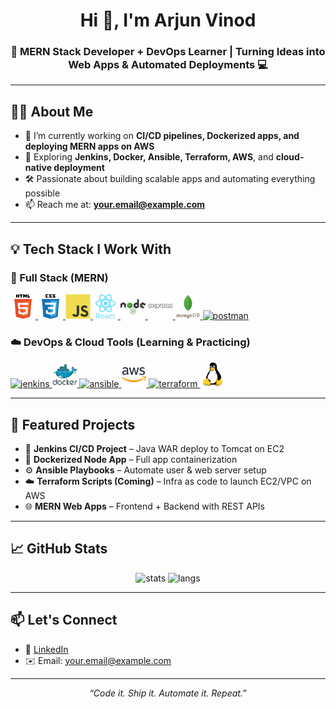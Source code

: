 <h1 align="center">Hi 👋, I'm Arjun Vinod</h1>
<h3 align="center">🚀 MERN Stack Developer + DevOps Learner | Turning Ideas into Web Apps & Automated Deployments 💻</h3>

---

## 👨‍💻 About Me

- 🔭 I’m currently working on **CI/CD pipelines, Dockerized apps, and deploying MERN apps on AWS**
- 🌱 Exploring **Jenkins, Docker, Ansible, Terraform, AWS**, and **cloud-native deployment**
- 🛠️ Passionate about building scalable apps and automating everything possible
- 📫 Reach me at: **your.email@example.com**

---

## 💡 Tech Stack I Work With

### 🚀 Full Stack (MERN)
<p align="left"> 
  <a href="https://www.w3.org/html/" target="_blank" rel="noreferrer">
    <img src="https://raw.githubusercontent.com/devicons/devicon/master/icons/html5/html5-original-wordmark.svg" alt="html5" width="40" height="40"/>
  </a>
  <a href="https://www.w3schools.com/css/" target="_blank" rel="noreferrer"> 
    <img src="https://raw.githubusercontent.com/devicons/devicon/master/icons/css3/css3-original-wordmark.svg" alt="css3" width="40" height="40"/> 
  </a> 
  <a href="https://developer.mozilla.org/en-US/docs/Web/JavaScript" target="_blank" rel="noreferrer"> 
    <img src="https://raw.githubusercontent.com/devicons/devicon/master/icons/javascript/javascript-original.svg" alt="javascript" width="40" height="40"/> 
  </a> 
  <a href="https://reactjs.org/" target="_blank" rel="noreferrer"> 
    <img src="https://raw.githubusercontent.com/devicons/devicon/master/icons/react/react-original-wordmark.svg" alt="react" width="40" height="40"/> 
  </a>
  <a href="https://nodejs.org" target="_blank" rel="noreferrer"> 
    <img src="https://raw.githubusercontent.com/devicons/devicon/master/icons/nodejs/nodejs-original-wordmark.svg" alt="nodejs" width="40" height="40"/> 
  </a>
  <a href="https://expressjs.com" target="_blank" rel="noreferrer"> 
    <img src="https://raw.githubusercontent.com/devicons/devicon/master/icons/express/express-original-wordmark.svg" alt="express" width="40" height="40"/> 
  </a> 
  <a href="https://www.mongodb.com/" target="_blank" rel="noreferrer"> 
    <img src="https://raw.githubusercontent.com/devicons/devicon/master/icons/mongodb/mongodb-original-wordmark.svg" alt="mongodb" width="40" height="40"/> 
  </a> 
  <a href="https://postman.com" target="_blank" rel="noreferrer"> 
    <img src="https://www.vectorlogo.zone/logos/getpostman/getpostman-icon.svg" alt="postman" width="40" height="40"/> 
  </a>
</p>

### ☁️ DevOps & Cloud Tools (Learning & Practicing)
<p align="left">
  <a href="https://www.jenkins.io/" target="_blank" rel="noreferrer">
    <img src="https://www.vectorlogo.zone/logos/jenkins/jenkins-icon.svg" alt="jenkins" width="40" height="40"/>
  </a>
  <a href="https://www.docker.com/" target="_blank" rel="noreferrer">
    <img src="https://raw.githubusercontent.com/devicons/devicon/master/icons/docker/docker-original-wordmark.svg" alt="docker" width="40" height="40"/>
  </a>
  <a href="https://www.ansible.com/" target="_blank" rel="noreferrer">
    <img src="https://www.vectorlogo.zone/logos/ansible/ansible-icon.svg" alt="ansible" width="40" height="40"/>
  </a>
  <a href="https://aws.amazon.com/" target="_blank" rel="noreferrer">
    <img src="https://raw.githubusercontent.com/devicons/devicon/master/icons/amazonwebservices/amazonwebservices-original-wordmark.svg" alt="aws" width="40" height="40"/>
  </a>
  <a href="https://www.terraform.io/" target="_blank" rel="noreferrer">
    <img src="https://www.vectorlogo.zone/logos/terraformio/terraformio-icon.svg" alt="terraform" width="40" height="40"/>
  </a>
  <a href="https://ubuntu.com/" target="_blank" rel="noreferrer">
    <img src="https://raw.githubusercontent.com/devicons/devicon/master/icons/linux/linux-original.svg" alt="linux" width="40" height="40"/>
  </a>
</p>

---

## 📂 Featured Projects

- 🔧 **Jenkins CI/CD Project** – Java WAR deploy to Tomcat on EC2  
- 🐳 **Dockerized Node App** – Full app containerization  
- ⚙️ **Ansible Playbooks** – Automate user & web server setup  
- ☁️ **Terraform Scripts (Coming)** – Infra as code to launch EC2/VPC on AWS  
- 🌐 **MERN Web Apps** – Frontend + Backend with REST APIs

---

## 📈 GitHub Stats

<p align="center">
  <img src="https://github-readme-stats.vercel.app/api?username=YOUR-USERNAME&show_icons=true&theme=radical" alt="stats" height="150"/>
  <img src="https://github-readme-stats.vercel.app/api/top-langs/?username=YOUR-USERNAME&layout=compact&theme=radical" alt="langs" height="150"/>
</p>

---

## 📫 Let's Connect

- 💼 [LinkedIn](https://linkedin.com/in/YOUR-LINK)
- ✉️ Email: your.email@example.com

---

<p align="center"><i>“Code it. Ship it. Automate it. Repeat.”</i></p>
